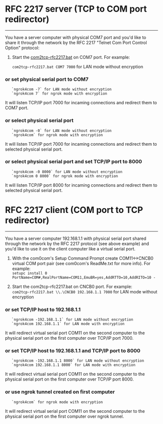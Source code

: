 # RFC 2217 server (TCP to COM port redirector)
--------------------------------------------

You have a server computer with physical COM7 port and you'd like to share it
through the network by the RFC 2217 "Telnet Com Port Control Option" protocol:

  1. Start the [com2tcp-rfc2217.bat](https://com0com.sourceforge.net/hub4com/ReadMe.txt) on COM7 port. For example:

       `com2tcp-rfc2217.bat COM7 7000` for LAN mode without encryption
 ### or set physical serial port to COM7
       `ngrok4com -7` for LAN mode without encryption   
       `ngrok4com 7` for ngrok mode with encryption

  It will listen TCP/IP port 7000 for incaming connections and
  redirect them to COM7 port.<br>

### or select physical serial port
       `ngrok4com -0` for LAN mode without encryption
       `ngrok4com` for ngrok mode with encryption

  It will listen TCP/IP port 7000 for incaming connections and
  redirect them to selected physical serial port.<br>

### or select physical serial port and set TCP/IP port to 8000
       `ngrok4com -0 8000` for LAN mode without encryption
       `ngrok4com 0 8000` for ngrok mode with encryption

  It will listen TCP/IP port 8000 for incaming connections and
  redirect them to selected physical serial port.

# RFC 2217 client (COM port to TCP redirector)
--------------------------------------------

You have a server computer 192.168.1.1 with physical serial port
shared through the network by the RFC 2217 protocol (see above example) and
you'd like to use it on the client computer like a virtual serial port.

  1. With the com0com's Setup Command Prompt create COM11<->CNCB0 virtual
     COM port pair (see com0com's ReadMe.txt for more info). For example:<br>
       `setupc install 0 PortName=COM#,RealPortName=COM11,EmuBR=yes,AddRTTO=10,AddRITO=10 -`<br>

  3. Start the com2tcp-rfc2217.bat on CNCB0 port. For example:<br>
       `com2tcp-rfc2217.bat \\.\CNCB0 192.168.1.1 7000` for LAN mode without encryption
### or set TCP/IP host to 192.168.1.1
       `ngrok4com -192.168.1.1` for LAN mode without encryption
       `ngrok4com 192.168.1.1` for LAN mode with encryption
 
  It will redirect virtual serial port COM11 on the second computer to the
  physical serial port on the first computer over TCP/IP port 7000.<br>

### or set TCP/IP host to 192.168.1.1 and TCP/IP port to 8000
       `ngrok4com -192.168.1.1 8000` for LAN mode without encryption
       `ngrok4com 192.168.1.1 8000` for LAN mode with encryption

  It will redirect virtual serial port COM11 on the second computer to the
  physical serial port on the first computer over TCP/IP port 8000.<br>

### or use ngrok tunnel created on first computer
       `ngrok4com` for ngrok mode with encryption

  It will redirect virtual serial port COM11 on the second computer to the
  physical serial port on the first computer over ngrok tunnel.
